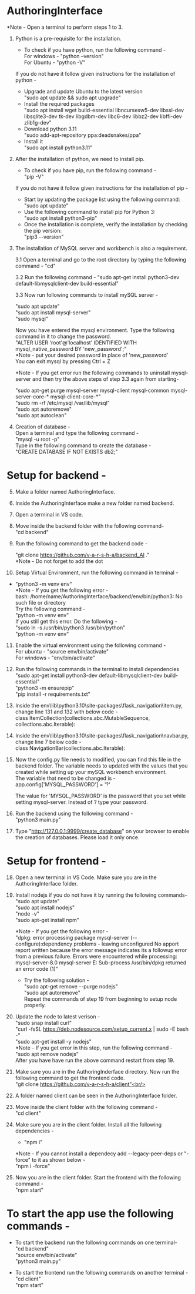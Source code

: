 # AuthoringInterface

\*Note - Open a terminal to perform steps 1 to 3.

1. Python is a pre-requisite for the installation.

   - To check if you have python, run the following command - <br/>
     For windows - "python –version"<br/>
     For Ubuntu - "python -V"<br/>

   If you do not have it follow given instructions for the installation of python -

   - Upgrade and update Ubuntu to the latest version <br/>
     "sudo apt update && sudo apt upgrade"
   - Install the required packages<br/>
     "sudo apt install wget build-essential libncursesw5-dev libssl-dev \
     libsqlite3-dev tk-dev libgdbm-dev libc6-dev libbz2-dev libffi-dev zlib1g-dev"
   - Download python 3.11<br/>
     "sudo add-apt-repository ppa:deadsnakes/ppa"
   - Install it<br/>
     "sudo apt install python3.11"

2. After the installation of python, we need to install pip.

   - To check if you have pip, run the following command -<br/>
     "pip -V"

   If you do not have it follow given instructions for the installation of pip -

   - Start by updating the package list using the following command:<br/>
     "sudo apt update"
   - Use the following command to install pip for Python 3:<br/>
     "sudo apt install python3-pip"
   - Once the installation is complete, verify the installation by checking the pip version:<br/>
     "pip3 --version"

3. The installation of MySQL server and workbench is also a requirement.

   3.1 Open a terminal and go to the root directory by typing the following command - "cd"

   3.2 Run the following command -
   "sudo apt-get install python3-dev default-libmysqlclient-dev build-essential"

   3.3 Now run following commands to install mySQL server -<br/>

   "sudo apt update"<br/>
   "sudo apt install mysql-server"<br/>
   "sudo mysql"<br/>
  
    Now you have entered the mysql environment. Type the following command in it to change the password.<br/>
   "ALTER USER 'root'@'localhost' IDENTIFIED WITH mysql_native_password BY 'new_password';"<br/>
    \*Note - put your desired password in place of 'new_password'<br/>
   You can exit mysql by pressing Ctrl + Z

   \*Note - If you get error run the following commands to uninstall mysql-server and then try the above steps of step 3.3 again from starting-<br/>

   "sudo apt-get purge mysql-server mysql-client mysql-common mysql-server-core-\* mysql-client-core-\*"<br/>
   "sudo rm -rf /etc/mysql /var/lib/mysql"<br/>
   "sudo apt autoremove"<br/>
   "sudo apt autoclean"<br/>

4. Creation of database -<br/>
   Open a terminal and type the following command -<br/>
     "mysql -u root -p"<br/>
   Type in the following command to create the database -<br/>
     "CREATE DATABASE IF NOT EXISTS db2;"

# Setup for backend -

5. Make a folder named AuthoringInterface.

6. Inside the AuthoringInterface make a new folder named backend.

7. Open a terminal in VS code.

8. Move inside the backend folder with the following command-<br/>
     "cd backend"

9. Run the following command to get the backend code -<br/>

   "git clone https://github.com/v-a-r-s-h-a/backend_AI ."<br/>
    \*Note - Do not forget to add the dot

10. Setup Virtual Environment, run the following command in terminal -

   - "python3 -m venv env"<br/>
     \*Note - If you get the following error -<br/>
     bash: /home/name/AuthoringInterface/backend/env/bin/python3: No such file or directory<br/>
     Try the following command -<br/>
      "python -m venv env"<br/>
      If you still get this error. Do the following -<br/>
      "sudo ln -s /usr/bin/python3 /usr/bin/python"<br/>
      "python -m venv env"

11. Enable the virtual environment using the following command -<br/>
    For ubuntu - "source env/bin/activate"<br/>
    For windows - "env/bin/activate"

12. Run the following commands in the terminal to install dependencies<br/>
    "sudo apt-get install python3-dev default-libmysqlclient-dev build-essential"<br/>
    "python3 -m ensurepip"<br/>
    "pip install -r requirements.txt"

13. Inside the env\lib\python3.10\site-packages\flask_navigation\item.py, change line 131 and 132 with below code - <br/>
    class ItemCollection(collections.abc.MutableSequence,
    collections.abc.Iterable):

14. Inside the env\lib\python3.10\site-packages\flask_navigation\navbar.py, change line 7 below code -<br/>
    class NavigationBar(collections.abc.Iterable):

15. Now the config.py file needs to modified, you can find this file in the backend folder. The variable needs to updated with the values that you created while setting up your mySQL workbench environment.<br/>
    The variable that need to be changed is -<br/>
      app.config['MYSQL_PASSWORD'] = '?'<br/>

    The value for 'MYSQL_PASSWORD' is the password that you set while setting mysql-server. Instead of ? type your password.

16. Run the backend using the following command -<br/>
    "python3 main.py"

17. Type "http://127.0.0.1:9999/create_database" on your browser to enable the creation of databases. Please load it only once.

# Setup for frontend -

18. Open a new terminal in VS Code. Make sure you are in the AuthoringInterface folder.

19. Install nodejs if you do not have it by running the following commands-<br/>
      "sudo apt update"<br/>
      "sudo apt install nodejs"<br/>
      "node -v"<br/>
      "sudo apt-get install npm"<br/>
        
    \*Note - If you get the following error - <br/>
        "dpkg: error processing package mysql-server (--configure):dependency problems - leaving          unconfigured No apport report written because the error message indicates its a followup error from a previous failure.
        Errors were encountered while processing:
          mysql-server-8.0
          mysql-server
        E: Sub-process /usr/bin/dpkg returned an error code (1)"
        
      - Try the following solution -<br/>
        "sudo apt-get remove --purge nodejs"<br/>
        "sudo apt autoremove"<br/>
      Repeat the commands of step 19 from beginning to setup node properly.

20. Update the node to latest verison -<br/>
    "sudo snap install curl"<br/>
    "curl -fsSL https://deb.nodesource.com/setup_current.x | sudo -E bash -"<br/>
    "sudo apt-get install -y nodejs"<br/>
      \*Note - If you get error in this step, run the following command -<br/>
      "sudo apt remove nodejs"<br/>
      After you have have run the above command restart from step 19.

21. Make sure you are in the AuthoringInderface directory. Now run the following command to get the frontend code.<br/>
    "git clone https://github.com/v-a-r-s-h-a/client"<br/>

22. A folder named client can be seen in the AuthoringInterface folder.

23. Move inside the client folder with the following command -<br/>
    "cd client"

24. Make sure you are in the client folder. Install all the following dependencies -<br/>
    - "npm i"

    \*Note - If you cannot install a dependecy add --legacy-peer-deps or "-force" to it as shown below - <br/>
    "npm i -force"

25. Now you are in the client folder. Start the frontend with the following command -<br/>
    "npm start"


# To start the app use the following commands -
  - To start the backend run the following commands on one terminal- <br/>
    "cd backend"<br/>
    "source env/bin/activate"<br/>
    "python3 main.py"<br/>

  - To start the frontend run the following commands on another terminal - <br/>
    "cd client" <br/>
    "npm start"




